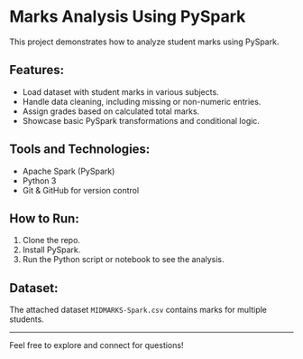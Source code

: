 # Marks Analysis Using PySpark

This project demonstrates how to analyze student marks using PySpark.

## Features:
- Load dataset with student marks in various subjects.
- Handle data cleaning, including missing or non-numeric entries.
- Assign grades based on calculated total marks.
- Showcase basic PySpark transformations and conditional logic.

## Tools and Technologies:
- Apache Spark (PySpark)
- Python 3
- Git & GitHub for version control

## How to Run:
1. Clone the repo.
2. Install PySpark.
3. Run the Python script or notebook to see the analysis.

## Dataset:
The attached dataset `MIDMARKS-Spark.csv` contains marks for multiple students.

---
Feel free to explore and connect for questions!
